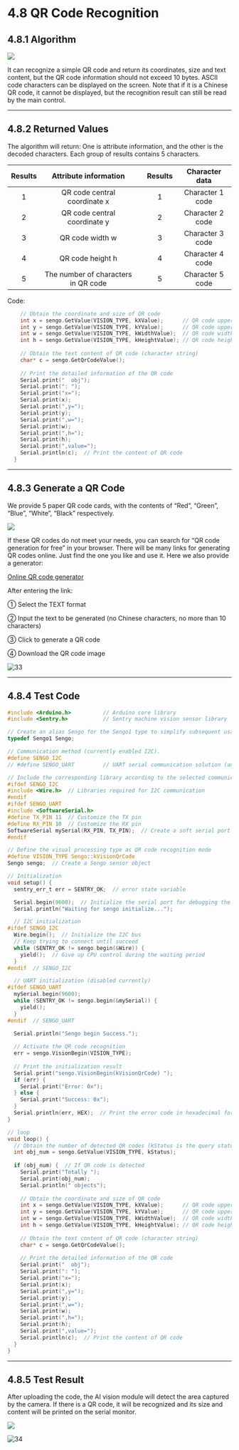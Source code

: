 # 4.8 QR Code Recognition

## 4.8.1 Algorithm

![](./media/21.png)

It can recognize a simple QR code and return its coordinates, size and text content, but the QR code information should not exceed 10 bytes. ASCII code characters can be displayed on the screen. Note that if it is a Chinese QR code, it cannot be displayed, but the recognition result can still be read by the main control.

-------------

## 4.8.2 Returned Values

The algorithm will return: One is attribute information, and the other is the decoded characters. Each group of results contains 5 characters.

| Results |        Attribute information        |      | Results |  Character data  |
| :-----: | :---------------------------------: | ---- | :-----: | :--------------: |
|    1    |    QR code central coordinate x     |      |    1    | Character 1 code |
|    2    |    QR code central coordinate y     |      |    2    | Character 2 code |
|    3    |           QR code width w           |      |    3    | Character 3 code |
|    4    |          QR code height h           |      |    4    | Character 4 code |
|    5    | The number of characters in QR code |      |    5    | Character 5 code |

Code:

```c
    // Obtain the coordinate and size of QR code
    int x = sengo.GetValue(VISION_TYPE, kXValue);      // QR code upper-left coordinate x
    int y = sengo.GetValue(VISION_TYPE, kYValue);      // QR code upper-left coordinate y
    int w = sengo.GetValue(VISION_TYPE, kWidthValue);  // QR code width
    int h = sengo.GetValue(VISION_TYPE, kHeightValue); // QR code height
    
    // Obtain the text content of QR code (character string)
    char* c = sengo.GetQrCodeValue();
    
    // Print the detailed information of the QR code
    Serial.print("  obj");
    Serial.print(": ");
    Serial.print("x=");
    Serial.print(x);
    Serial.print(",y=");
    Serial.print(y);
    Serial.print(",w=");
    Serial.print(w);
    Serial.print(",h=");
    Serial.print(h);
    Serial.print(",value=");
    Serial.println(c);  // Print the content of QR code
  }	
```

----------

## 4.8.3 Generate a QR Code

We provide 5 paper QR code cards, with the contents of “Red”, “Green”, “Blue”, “White”, “Black” respectively.

![](./media/20.png)

If these QR codes do not meet your needs, you can search for “QR code generation for free” in your browser. There will be many links for generating QR codes online. Just find the one you like and use it. Here we also provide a generator:

[Online QR code generator](https://www.qrcode-monkey.com/#text)

After entering the link:

① Select the TEXT format

② Input the text to be generated (no Chinese characters, no more than 10 characters)

③ Click to generate a QR code

④ Download the QR code image

![33](./media/33.png)

------------

## 4.8.4 Test Code

```c
#include <Arduino.h>          // Arduino core library
#include <Sentry.h>           // Sentry machine vision sensor library

// Create an alias Sengo for the Sengo1 type to simplify subsequent usage
typedef Sengo1 Sengo;

// Communication method (currently enabled I2C).
#define SENGO_I2C             
// #define SENGO_UART         // UART serial communication solution (annotated as disabled)

// Include the corresponding library according to the selected communication mode
#ifdef SENGO_I2C
#include <Wire.h>  // Libraries required for I2C communication
#endif
#ifdef SENGO_UART
#include <SoftwareSerial.h>
#define TX_PIN 11  // Customize the TX pin
#define RX_PIN 10  // Customize the RX pin
SoftwareSerial mySerial(RX_PIN, TX_PIN);  // Create a soft serial port object
#endif

// Define the visual processing type as QR code recognition mode
#define VISION_TYPE Sengo::kVisionQrCode
Sengo sengo;  // Create a Sengo sensor object

// Initialization
void setup() {
  sentry_err_t err = SENTRY_OK;  // error state variable

  Serial.begin(9600);  // Initialize the serial port for debugging the output
  Serial.println("Waiting for sengo initialize...");

  // I2C initialization
#ifdef SENGO_I2C
  Wire.begin();  // Initialize the I2C bus
  // Keep trying to connect until succeed
  while (SENTRY_OK != sengo.begin(&Wire)) { 
    yield();  // Give up CPU control during the waiting period
  }
#endif  // SENGO_I2C

  // UART initialization (disabled currently)
#ifdef SENGO_UART
  mySerial.begin(9600);
  while (SENTRY_OK != sengo.begin(&mySerial)) { 
    yield();
  }
#endif  // SENGO_UART

  Serial.println("Sengo begin Success.");
  
  // Activate the QR code recognition
  err = sengo.VisionBegin(VISION_TYPE);
  
  // Print the initialization result
  Serial.print("sengo.VisionBegin(kVisionQrCode) ");
  if (err) {
    Serial.print("Error: 0x");
  } else {
    Serial.print("Success: 0x");
  }
  Serial.println(err, HEX);  // Print the error code in hexadecimal format
}

// loop
void loop() {
  // Obtain the number of detected QR codes (kStatus is the query status)
  int obj_num = sengo.GetValue(VISION_TYPE, kStatus);
  
  if (obj_num) {  // If QR code is detected
    Serial.print("Totally ");
    Serial.print(obj_num);
    Serial.println(" objects");
    
    // Obtain the coordinate and size of QR code
    int x = sengo.GetValue(VISION_TYPE, kXValue);      // QR code upper-left coordinate x
    int y = sengo.GetValue(VISION_TYPE, kYValue);      // QR code upper-left coordinate y
    int w = sengo.GetValue(VISION_TYPE, kWidthValue);  // QR code width
    int h = sengo.GetValue(VISION_TYPE, kHeightValue); // QR code height
    
    // Obtain the text content of QR code (character string)
    char* c = sengo.GetQrCodeValue();
    
    // Print the detailed information of the QR code
    Serial.print("  obj");
    Serial.print(": ");
    Serial.print("x=");
    Serial.print(x);
    Serial.print(",y=");
    Serial.print(y);
    Serial.print(",w=");
    Serial.print(w);
    Serial.print(",h=");
    Serial.print(h);
    Serial.print(",value=");
    Serial.println(c);  // Print the content of QR code
  }
}
```

-------

## 4.8.5 Test Result

After uploading the code, the AI vision module will detect the area captured by the camera. If there is a QR code, it will be recognized and its size and content will be printed on the serial monitor.

![](./media/21.png)

![34](./media/34.png)